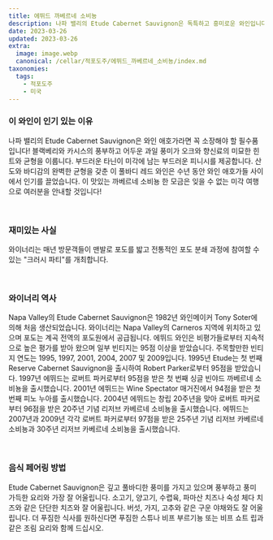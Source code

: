 ```yaml
---
title: 에뛰드 까베르네 소비뇽
description: 나파 밸리의 Etude Cabernet Sauvignon은 독특하고 흥미로운 와인입니다. 블랙베리, 커런트, 카시스의 강렬한 아로마와 함께 깊고 어두운 색상을 가지고 있습니다. 구개에서는 오크와 바닐라의 힌트와 함께 블랙 체리와 다크 초콜릿의 무성한 풍미가 있습니다. 여운은 길고 실키하며 기분 좋은 산도가 혀에 남아 있습니다. 이 대담하면서도 균형 잡힌 까베르네 소비뇽은 잔에 담긴 잊을 수 없는 경험을 찾는 사람들에게 완벽합니다.
date: 2023-03-26
updated: 2023-03-26
extra:
  image: image.webp
  canonical: /cellar/적포도주/에뛰드_까베르네_소비뇽/index.md
taxonomies:
  tags: 
    - 적포도주
    - 미국
---
```


### 이 와인이 인기 있는 이유

나파 밸리의 Etude Cabernet Sauvignon은 와인 애호가라면 꼭 소장해야 할 필수품입니다! 블랙베리와 카시스의 풍부하고 어두운 과일 풍미가 오크와 향신료의 미묘한 힌트와 균형을 이룹니다. 부드러운 타닌이 미각에 남는 부드러운 피니시를 제공합니다. 산도와 바디감의 완벽한 균형을 갖춘 이 풀바디 레드 와인은 수년 동안 와인 애호가들 사이에서 인기를 끌었습니다. 이 맛있는 까베르네 소비뇽 한 모금은 잊을 수 없는 미각 여행으로 여러분을 안내할 것입니다!

&nbsp;  

### 재미있는 사실

와이너리는 매년 방문객들이 맨발로 포도를 밟고 전통적인 포도 분쇄 과정에 참여할 수 있는 "크러시 파티"를 개최합니다.

&nbsp;  

### 와이너리 역사

Napa Valley의 Etude Cabernet Sauvignon은 1982년 와인메이커 Tony Soter에 의해 처음 생산되었습니다. 와이너리는 Napa Valley의 Carneros 지역에 위치하고 있으며 포도는 계곡 전역의 포도원에서 공급됩니다. 에뛰드 와인은 비평가들로부터 지속적으로 높은 평가를 받아 왔으며 일부 빈티지는 95점 이상을 받았습니다. 주목할만한 빈티지 연도는 1995, 1997, 2001, 2004, 2007 및 2009입니다. 1995년 Etude는 첫 번째 Reserve Cabernet Sauvignon을 출시하여 Robert Parker로부터 95점을 받았습니다. 1997년 에뛰드는 로버트 파커로부터 95점을 받은 첫 번째 싱글 빈야드 까베르네 소비뇽을 출시했습니다. 2001년 에뛰드는 Wine Spectator 매거진에서 94점을 받은 첫 번째 피노 누아를 출시했습니다. 2004년 에뛰드는 창립 20주년을 맞아 로버트 파커로부터 96점을 받은 20주년 기념 리저브 카베르네 소비뇽을 출시했습니다. 에뛰드는 2007년과 2009년 각각 로버트 파커로부터 97점을 받은 25주년 기념 리저브 카베르네 소비뇽과 30주년 리저브 카베르네 소비뇽을 출시했습니다.

&nbsp;  

### 음식 페어링 방법

Etude Cabernet Sauvignon은 깊고 풀바디한 풍미를 가지고 있으며 풍부하고 풍미 가득한 요리와 가장 잘 어울립니다. 소고기, 양고기, 수렵육, 파마산 치즈나 숙성 체다 치즈와 같은 단단한 치즈와 잘 어울립니다. 버섯, 가지, 고추와 같은 구운 야채와도 잘 어울립니다. 더 푸짐한 식사를 원하신다면 푸짐한 스튜나 비프 부르기뇽 또는 비프 쇼트 립과 같은 조림 요리와 함께 드십시오.

&nbsp;  
